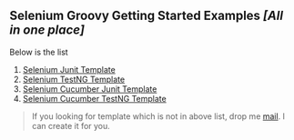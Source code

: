  ## Selenium Groovy Getting Started Examples *[All in one place]*
 
 Below is the list
 
  1. [Selenium Junit Template](https://github.com/sridharbandi/Selenium-Groovy-Getting-Started-Examples/tree/master/Selenium-Junit-Template)
  2. [Selenium TestNG Template](https://github.com/sridharbandi/Selenium-Groovy-Getting-Started-Examples/tree/master/Selenium-Testng-Template)
  3. [Selenium Cucumber Junit Template](https://github.com/sridharbandi/Selenium-Groovy-Getting-Started-Examples/tree/master/Selenium-Cucumber-Junit-Template)
  4. [Selenium Cucumber TestNG Template](https://github.com/sridharbandi/Selenium-Groovy-Getting-Started-Examples/tree/master/Selenium-Cucumber-Testng-Template)
 
 > If you looking for template which is not in above list, drop me [mail](mailto:sridhar.bandi.ece@gmail.com). I can create it for you.
 
